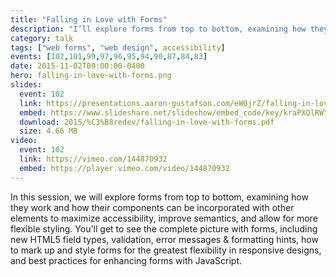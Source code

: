 ```yaml
---
title: "Falling in Love with Forms"
description: "I’ll explore forms from top to bottom, examining how they work and how their components can be incorporated with other elements to maximize accessibility, improve semantics, and allow for more flexible styling."
category: talk
tags: ["web forms", "web design", accessibility]
events: [102,101,99,97,96,95,94,90,87,84,83]
date: 2015-11-02T09:00:00-0400
hero: falling-in-love-with-forms.png
slides:
  event: 102
  link: https://presentations.aaron-gustafson.com/eW0jrZ/falling-in-love-with-forms
  embed: https://www.slideshare.net/slideshow/embed_code/key/kraPXQlRWYXNWe
  download: 2015/%C3%B8redev/falling-in-love-with-forms.pdf
  size: 4.66 MB
video:
  event: 102
  link: https://vimeo.com/144870932
  embed: https://player.vimeo.com/video/144870932
---
```


In this session, we will explore forms from top to bottom, examining how they work and how their components can be incorporated with other elements to maximize accessibility, improve semantics, and allow for more flexible styling. You'll get to see the complete picture with forms, including new HTML5 field types, validation, error messages & formatting hints, how to mark up and style forms for the greatest flexibility in responsive designs, and best practices for enhancing forms with JavaScript.
